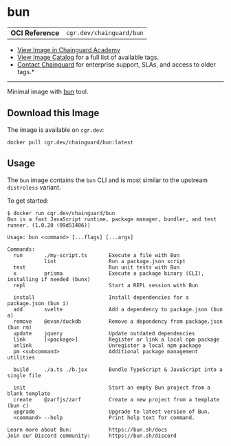 <!--monopod:start-->
# bun
| | |
| - | - |
| **OCI Reference** | `cgr.dev/chainguard/bun` |


* [View Image in Chainguard Academy](https://edu.chainguard.dev/chainguard/chainguard-images/reference/bun/overview/)
* [View Image Catalog](https://console.enforce.dev/images/catalog) for a full list of available tags.
* [Contact Chainguard](https://www.chainguard.dev/chainguard-images) for enterprise support, SLAs, and access to older tags.*

---
<!--monopod:end-->

<!--overview:start-->
Minimal image with [bun](https://bun.sh/) tool.
<!--overview:end-->

<!--getting:start-->
## Download this Image
The image is available on `cgr.dev`:

```
docker pull cgr.dev/chainguard/bun:latest
```
<!--getting:end-->

<!--body:start-->
## Usage

The `bun` image contains the `bun` CLI and is most similar to the upstream `distroless` variant.

To get started:

```shell
$ docker run cgr.dev/chainguard/bun
Bun is a fast JavaScript runtime, package manager, bundler, and test runner. (1.0.20 (09d51486))

Usage: bun <command> [...flags] [...args]

Commands:
  run       ./my-script.ts       Execute a file with Bun
            lint                 Run a package.json script
  test                           Run unit tests with Bun
  x         prisma               Execute a package binary (CLI), installing if needed (bunx)
  repl                           Start a REPL session with Bun

  install                        Install dependencies for a package.json (bun i)
  add       svelte               Add a dependency to package.json (bun a)
  remove    @evan/duckdb         Remove a dependency from package.json (bun rm)
  update    jquery               Update outdated dependencies
  link      [<package>]          Register or link a local npm package
  unlink                         Unregister a local npm package
  pm <subcommand>                Additional package management utilities

  build     ./a.ts ./b.jsx       Bundle TypeScript & JavaScript into a single file

  init                           Start an empty Bun project from a blank template
  create    @zarfjs/zarf         Create a new project from a template (bun c)
  upgrade                        Upgrade to latest version of Bun.
  <command> --help               Print help text for command.

Learn more about Bun:            https://bun.sh/docs
Join our Discord community:      https://bun.sh/discord
```

<!--body:end-->
